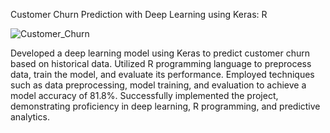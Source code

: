 Customer Churn Prediction with Deep Learning using Keras: R

![Customer_Churn](https://github.com/coder-brunette/starbucks_customer_churn_prediction/assets/25826647/c253e50c-5bdd-4b49-9a0b-d37be767f9a4)

Developed a deep learning model using Keras to predict customer churn based on historical data. 
Utilized R programming language to preprocess data, train the model, and evaluate its performance. 
Employed techniques such as data preprocessing, model training, and evaluation to achieve a model accuracy of 81.8%. 
Successfully implemented the project, demonstrating proficiency in deep learning, R programming, and predictive analytics.
